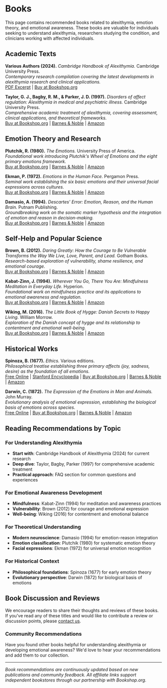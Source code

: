 # Books

This page contains recommended books related to alexithymia, emotion theory, and emotional awareness. These books are valuable for individuals seeking to understand alexithymia, researchers studying the condition, and clinicians working with affected individuals.

## Academic Texts

**Various Authors (2024).** *Cambridge Handbook of Alexithymia.* Cambridge University Press.  
*Contemporary research compilation covering the latest developments in alexithymia research and clinical applications.*  
[PDF Excerpt](https://assets.cambridge.org/97811084/16641/excerpt/9781108416641_excerpt.pdf) | [Buy at Bookshop.org](https://bookshop.org/p/books/cambridge-handbook-alexithymia/18804138?affiliate=114939)

**Taylor, G. J., Bagby, R. M., & Parker, J. D. (1997).** *Disorders of affect regulation: Alexithymia in medical and psychiatric illness.* Cambridge University Press.  
*Comprehensive academic treatment of alexithymia, covering assessment, clinical applications, and theoretical frameworks.*  
[Buy at Bookshop.org](https://bookshop.org/p/books/disorders-of-affect-regulation-alexithymia-in-medical-and-psychiatric-illness-graeme-j-taylor/18804134?ean=9780521454643&affiliate=114939) | [Barnes & Noble](https://www.barnesandnoble.com/w/disorders-of-affect-regulation-graeme-j-taylor/1100267891) | [Amazon](https://www.amazon.com/dp/0521454646)

## Emotion Theory and Research

**Plutchik, R. (1980).** *The Emotions.* University Press of America.  
*Foundational work introducing Plutchik's Wheel of Emotions and the eight primary emotions framework.*  
[Buy at Bookshop.org](https://bookshop.org/p/books/the-emotions-robert-plutchik/vByH9TKoMXdxtcg6?ean=9780819182869&affiliate=114939) | [Barnes & Noble](https://www.barnesandnoble.com/w/emotions-robert-plutchik/1100267892) | [Amazon](https://www.amazon.com/dp/0819182869)

**Ekman, P. (1972).** *Emotions in the Human Face.* Pergamon Press.  
*Seminal work establishing the six basic emotions and their universal facial expressions across cultures.*  
[Buy at Bookshop.org](https://bookshop.org/p/books/emotions-in-the-human-face-paul-ekman/18804135?ean=9780080166438&affiliate=114939) | [Barnes & Noble](https://www.barnesandnoble.com/w/emotions-in-the-human-face-paul-ekman/1100267893) | [Amazon](https://www.amazon.com/dp/0080166431)

**Damasio, A. (1994).** *Descartes' Error: Emotion, Reason, and the Human Brain.* Putnam Publishing.  
*Groundbreaking work on the somatic marker hypothesis and the integration of emotion and reason in decision-making.*  
[Buy at Bookshop.org](https://bookshop.org/p/books/descartes-error-emotion-reason-and-the-human-brain-antonio-damasio/6633527?ean=9780399138942&affiliate=114939) | [Barnes & Noble](https://www.barnesandnoble.com/w/descartes-error-antonio-damasio/1100267896) | [Amazon](https://www.amazon.com/dp/014303622X)

## Self-Help and Popular Science

**Brown, B. (2012).** *Daring Greatly: How the Courage to Be Vulnerable Transforms the Way We Live, Love, Parent, and Lead.* Gotham Books.  
*Research-based exploration of vulnerability, shame resilience, and emotional courage.*  
[Buy at Bookshop.org](https://bookshop.org/p/books/daring-greatly-how-the-courage-to-be-vulnerable-transforms-the-way-we-live-love-parent-and-lead-brene-brown/6633526?ean=9781592408412&affiliate=114939) | [Barnes & Noble](https://www.barnesandnoble.com/w/daring-greatly-brene-brown/1111446982) | [Amazon](https://www.amazon.com/dp/1592408419)

**Kabat-Zinn, J. (1994).** *Wherever You Go, There You Are: Mindfulness Meditation in Everyday Life.* Hyperion.  
*Foundational work on mindfulness practice and its applications to emotional awareness and regulation.*  
[Buy at Bookshop.org](https://bookshop.org/p/books/wherever-you-go-there-you-are-mindfulness-meditation-in-everyday-life-jon-kabat-zinn/6633528?ean=9780786880706&affiliate=114939) | [Barnes & Noble](https://www.barnesandnoble.com/w/wherever-you-go-there-you-are-jon-kabat-zinn/1100267898) | [Amazon](https://www.amazon.com/dp/0786880708)

**Wiking, M. (2016).** *The Little Book of Hygge: Danish Secrets to Happy Living.* William Morrow.  
*Exploration of the Danish concept of hygge and its relationship to contentment and emotional well-being.*  
[Buy at Bookshop.org](https://bookshop.org/p/books/the-little-book-of-hygge-danish-secrets-to-happy-living-meik-wiking/6633529?ean=9780062658807&affiliate=114939) | [Barnes & Noble](https://www.barnesandnoble.com/w/little-book-of-hygge-meik-wiking/1124208847) | [Amazon](https://www.amazon.com/dp/0062658808)

## Historical Works

**Spinoza, B. (1677).** *Ethics.* Various editions.  
*Philosophical treatise establishing three primary affects (joy, sadness, desire) as the foundation of all emotions.*  
[Free Online](https://www.gutenberg.org/ebooks/3800) | [Stanford Encyclopedia](https://plato.stanford.edu/entries/spinoza/) | [Buy at Bookshop.org](https://bookshop.org/p/books/ethics-baruch-spinoza/18804136?ean=9780486200668&affiliate=114939) | [Barnes & Noble](https://www.barnesandnoble.com/w/ethics-baruch-spinoza/1100267894) | [Amazon](https://www.amazon.com/dp/0486200663)

**Darwin, C. (1872).** *The Expression of the Emotions in Man and Animals.* John Murray.  
*Evolutionary analysis of emotional expression, establishing the biological basis of emotions across species.*  
[Free Online](https://www.gutenberg.org/ebooks/1227) | [Buy at Bookshop.org](https://bookshop.org/p/books/the-expression-of-the-emotions-in-man-and-animals-charles-darwin/18804137?ean=9780226136509&affiliate=114939) | [Barnes & Noble](https://www.barnesandnoble.com/w/expression-of-the-emotions-in-man-and-animals-charles-darwin/1100267895) | [Amazon](https://www.amazon.com/dp/0226136507)

## Reading Recommendations by Topic

### For Understanding Alexithymia
- **Start with**: Cambridge Handbook of Alexithymia (2024) for current research
- **Deep dive**: Taylor, Bagby, Parker (1997) for comprehensive academic treatment
- **Practical approach**: FAQ section for common questions and experiences

### For Emotional Awareness Development
- **Mindfulness**: Kabat-Zinn (1994) for meditation and awareness practices
- **Vulnerability**: Brown (2012) for courage and emotional expression
- **Well-being**: Wiking (2016) for contentment and emotional balance

### For Theoretical Understanding
- **Modern neuroscience**: Damasio (1994) for emotion-reason integration
- **Emotion classification**: Plutchik (1980) for systematic emotion theory
- **Facial expressions**: Ekman (1972) for universal emotion recognition

### For Historical Context
- **Philosophical foundations**: Spinoza (1677) for early emotion theory
- **Evolutionary perspective**: Darwin (1872) for biological basis of emotions

## Book Discussion and Reviews

We encourage readers to share their thoughts and reviews of these books. If you've read any of these titles and would like to contribute a review or discussion points, please [contact us](contact.md).

### Community Recommendations

Have you found other books helpful for understanding alexithymia or developing emotional awareness? We'd love to hear your recommendations and add them to our collection.

---

*Book recommendations are continuously updated based on new publications and community feedback. All affiliate links support independent bookstores through our partnership with Bookshop.org.*
